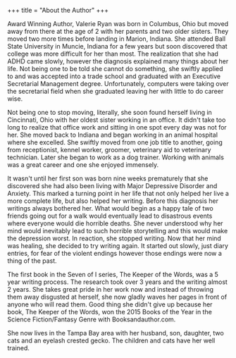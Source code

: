 +++
title = "About the Author"
+++

Award Winning Author, Valerie Ryan was born in Columbus, Ohio but moved away from there at the age of 2 with her parents and two older sisters. They moved two more times before landing in Marion, Indiana. She attended Ball State University in Muncie, Indiana for a few years but soon discovered that college was more difficult for her than most. The realization that she had ADHD came slowly, however the diagnosis explained many things about her life. Not being one to be told she cannot do something, she swiftly applied to and was accepted into a trade school and graduated with an Executive Secretarial Management degree. Unfortunately, computers were taking over the secretarial field when she graduated leaving her with little to do career wise.

Not being one to stop moving, literally, she soon found herself living in Cincinnati, Ohio with her oldest sister working in an office. It didn't take too long to realize that office work and sitting in one spot every day was not for her. She moved back to Indiana and began working in an animal hospital where she excelled. She swiftly moved from one job title to another, going from receptionist, kennel worker, groomer, veterinary aid to veterinary technician. Later she began to work as a dog trainer. Working with animals was a great career and one she enjoyed immensely.

It wasn't until her first son was born nine weeks prematurely that she discovered she had also been living with Major Depressive Disorder and Anxiety. This marked a turning point in her life that not only helped her live a more complete life, but also helped her writing. Before this diagnosis her writings always bothered her. What would begin as a happy tale of two friends going out for a walk would eventually lead to disastrous events where everyone would die horrible deaths. She never understood why her mind would inevitably lead to such horrible storytelling and this would make the depression worst. In reaction, she stopped writing. Now that her mind was healing, she decided to try writing again. It started out slowly, just diary entries, for fear of the violent endings however those endings were now a thing of the past.

The first book in the Seven of I series, The Keeper of the Words, was a 5 year writing process. The research took over 3 years and the writing almost 2 years. She takes great pride in her work now and instead of throwing them away disgusted at herself, she now gladly waves her pages in front of anyone who will read them. Good thing she didn't give up because her book, The Keeper of the Words, won the 2015 Books of the Year in the Science Fiction/Fantasy Genre with Booksandauthor.com. 

She now lives in the Tampa Bay area with her husband, son, daughter, two cats and an eyelash crested gecko. The children and cats have her well trained.
